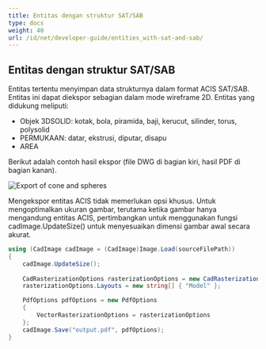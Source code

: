 ```yaml
---
title: Entitas dengan struktur SAT/SAB
type: docs
weight: 40
url: /id/net/developer-guide/entities_with-sat-and-sab/
---
```


## **Entitas dengan struktur SAT/SAB**

Entitas tertentu menyimpan data strukturnya dalam format ACIS SAT/SAB. Entitas ini dapat diekspor sebagian dalam mode wireframe 2D. Entitas yang didukung meliputi:

*	Objek 3DSOLID: kotak, bola, piramida, baji, kerucut, silinder, torus, polysolid
*	PERMUKAAN: datar, ekstrusi, diputar, disapu
*	AREA

Berikut adalah contoh hasil ekspor (file DWG di bagian kiri, hasil PDF di bagian kanan).

![Export of cone and spheres](/_assets/guide/coneAndSpheres.png)

Mengekspor entitas ACIS tidak memerlukan opsi khusus. Untuk mengoptimalkan ukuran gambar, terutama ketika gambar hanya mengandung entitas ACIS, pertimbangkan untuk menggunakan fungsi cadImage.UpdateSize() untuk menyesuaikan dimensi gambar awal secara akurat.

```csharp
using (CadImage cadImage = (CadImage)Image.Load(sourceFilePath))
{
	cadImage.UpdateSize();
	
	CadRasterizationOptions rasterizationOptions = new CadRasterizationOptions();
	rasterizationOptions.Layouts = new string[] { "Model" };

	PdfOptions pdfOptions = new PdfOptions
	{
		VectorRasterizationOptions = rasterizationOptions
	};
	cadImage.Save("output.pdf", pdfOptions);
}
```
